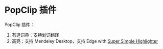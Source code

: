 # PopClip 插件

PopClip 插件：

1. 有道词典：支持划词翻译
2. 高亮：支持 Mendeley Desktop，支持 Edge with [Super Simple Highlighter](https://chrome.google.com/webstore/detail/super-simple-highlighter/hhlhjgianpocpoppaiihmlpgcoehlhio?hl=en)